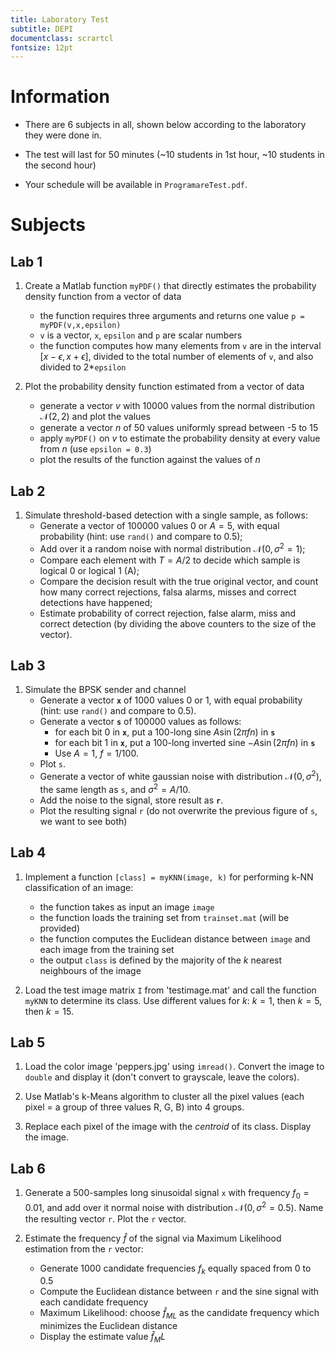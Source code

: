 ```yaml
---
title: Laboratory Test
subtitle: DEPI
documentclass: scrartcl
fontsize: 12pt
---
```


# Information

* There are 6 subjects in all, shown below according to the laboratory they were done in.

* The test will last for 50 minutes (~10 students in 1st hour, ~10 students in the second hour)

* Your schedule will be available in `ProgramareTest.pdf`.

# Subjects

## Lab 1 

1. Create a Matlab function `myPDF()` that directly estimates the probability density function from a vector of data
    - the function requires three arguments and returns one value `p = myPDF(v,x,epsilon)`
    - `v` is a vector, `x`, `epsilon` and `p` are scalar numbers
    - the function computes how many elements from `v` are in the interval $[x - \epsilon, x + \epsilon]$, divided to the total number of elements of `v`, and also divided to 2*`epsilon`

2. Plot the probability density function estimated from a vector of data
    - generate a vector $v$ with 10000 values from the normal distribution $\mathcal{N}(2,2)$ and plot the values
	- generate a vector $n$ of 50 values uniformly spread between -5 to 15
	- apply `myPDF()` on $v$ to estimate the probability density at every value from $n$ (use `epsilon = 0.3`)
	- plot the results of the function against the values of $n$

## Lab 2

1. Simulate threshold-based detection with a single sample, as follows:
    * Generate a vector of 100000 values $0$ or $A=5$, with equal probability (hint: use `rand()` and compare to 0.5);
    * Add over it a random noise with normal distribution $\mathcal{N}(0, \sigma^2=1)$;
    * Compare each element with $T=A/2$ to decide which sample is logical 0 or logical 1 (A);
    * Compare the decision result with the true original vector, and count how many correct rejections, falsa alarms, misses and correct detections have happened;
    * Estimate probability of correct rejection, false alarm, miss and correct detection (by dividing the above counters to the size of the vector).


## Lab 3

1. Simulate the BPSK sender and channel
    * Generate a vector **`x`** of 1000 values $0$ or $1$, with equal probability (hint: use `rand()` and compare to 0.5).
    * Generate a vector **`s`** of 100000 values as follows: 
        * for each bit 0 in **`x`**, put a 100-long sine $A \sin(2 \pi f n)$ in **`s`**
        * for each bit 1 in **`x`**, put a 100-long inverted sine $- A \sin(2 \pi f n)$ in **`s`**
        * Use $A = 1$, $f=1/100$.
    * Plot `s`.
	* Generate a vector of white gaussian noise with distribution $\mathcal{N}(0, \sigma^2)$, the same length as `s`, and $\sigma^2 = A/10$.
	* Add the noise to the signal, store result as **`r`**.
	* Plot the resulting signal `r` (do not overwrite the previous figure of `s`, we want to see both)

## Lab 4

1. Implement a function ``[class] = myKNN(image, k)`` for performing k-NN classification of an image:
    - the function takes as input an image ``image``
    - the function loads the training set from ``trainset.mat`` (will be provided)
    - the function computes the Euclidean distance between ``image`` and each image from the training set
    - the output ``class`` is defined by the majority of the $k$ nearest neighbours of the image
    
2. Load the test image matrix `I` from 'testimage.mat' and call the function ``myKNN`` to determine its class.
Use different values for $k$: $k=1$, then $k=5$, then $k=15$.

## Lab 5

1. Load the color image 'peppers.jpg' using `imread()`.
Convert the image to `double` and display it
(don't convert to grayscale, leave the colors).

2. Use Matlab's k-Means algorithm to cluster all
the pixel values (each pixel = a group of three values R, G, B)
into 4 groups.

3. Replace each pixel of the image with the *centroid*
of its class. Display the image.


## Lab 6

1. Generate a 500-samples long sinusoidal signal `x` with frequency $f_0 = 0.01$,
and add over it normal noise with distribution $\mathcal{N}(0, \sigma^2 = 0.5)$.
Name the resulting vector `r`. Plot the `r` vector.

2. Estimate the frequency $\hat{f}$ of the signal via Maximum Likelihood estimation from the `r` vector:
    * Generate 1000 candidate frequencies $f_k$ equally spaced from 0 to 0.5
    * Compute the Euclidean distance between `r` and the sine signal with each candidate frequency
    * Maximum Likelihood: choose $\hat{f}_{ML}$ as the candidate frequency which minimizes the Euclidean distance
    * Display the estimate value $\hat{f}_ML$
